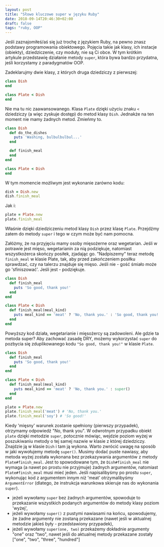 ```yaml
---
layout: post
title: "Słowo kluczowe super w języku Ruby"
date: 2018-09-14T20:46:30+02:00
draft: false
tags: "ruby, OOP"
---
```


Jeśli zaznajomiłeś/aś się już trochę z językiem Ruby, na pewno znasz podstawy programowania obiektowego.
Pojęcia takie jak klasy, ich instacje (obiekty), dziedziczenie, czy moduły, nie są Ci obce. W tym krótkim artykule przedstawię działanie metody `super`, która bywa bardzo przydatna, jeśli korzystamy z paradygmatów OOP.  

Zadeklarujmy dwie klasy, z których druga dziedziczy z pierwszej:

```ruby
class Dish
end

class Plate < Dish
end
```

Nie ma tu nic zaawansowanego. Klasa `Plate` dzięki użyciu znaku `<` dziedziczy (a więc zyskuje dostęp) do metod klasy `Dish`. Jednakże na ten moment nie mamy żadnych metod. Zmieńmy to.

```ruby
class Dish
  def do_the_dishes
    puts 'Washing, bulbulbulbul...'
  end

  def finish_meal
  end
end

class Plate < Dish
end
```  

W tym momencie możliwym jest wykonanie zarówno kodu:
```ruby
dish = Dish.new
dish.finish_meal
```
Jak i:
```ruby
plate = Plate.new
plate.finish_meal
```

Właśnie dzięki dziedziczeniu metod klasy `Dish` przez klasę `Plate`. Przejdźmy zatem do metody `super` i tego w czym może być nam pomocna.  

Załóżmy, że na przyjęciu mamy osoby mięsożerne oraz wegetarian. Jeśli w potrawie jest mięso, wegetarianin za nią podziękuje, natomiast wszystkożerca skończy posiłek, zjadając go. "Nadpiszemy" teraz metodę `finish_meal` w klasie Plate, tak, aby przed zakończeniem posiłku sprawdzać, czy na talerzu znajduje się mięso. Jeśli nie - gość śmiało może go 'sfiniszować'. Jeśli jest - podziękuje.

```ruby
class Dish
  def finish_meal
    puts 'So good, thank you!'
  end
end

class Plate < Dish
  def finish_meal(meal_kind)
    puts meal_kind == 'meat' ? 'No, thank you.' : 'So good, thank you!'
  end
end
```

Powyższy kod działa, wegetarianie i mięsożercy są zadowoleni. Ale gdzie ta metoda super? Aby zachować zasadę DRY, możemy wykorzystać `super` do pozbycia się zduplikowanego kodu `"So good, thank you!"` w klasie `Plate`.

```ruby
class Dish
  def finish_meal
    puts 'So good, thank you!'
  end
end

class Plate < Dish
  def finish_meal(meal_kind)
    puts meal_kind == 'meat' ? 'No, thank you.' : super()
  end
end

plate = Plate.new
plate.finish_meal('meat') # 'No, thank you.'
plate.finish_meal('soy') # 'So good!'
```
Kiedy 'mięsny' warunek zostanie spełniony (pierwszy przypadek), otrzymamy odpowiedź "No, thank you". W odwrotnym przypadku obiekt `plate` dzięki metodzie `super`, potocznie mówiąc, wejdzie poziom wyżej w poszukiwaniu metody o tej samej nazwie w klasie z której dziedziczy. Znajdzie ją w klasie `Dish` i tam ją wykona. Warto zwrócić uwagę na sposób w jaki wywołujemy metodę `super()`. Musimy dodać puste nawiasy, aby metoda wyżej została wykonana bez przekazywania argumentów z metody `Plate#finish_meal`. Jest to spowodowane tym, że `Dish#finish_meal` nie wymaga (a nawet po prostu nie przyjmuje) żadnych argumentów, natomiast `Plate#finish_meal` musi mieć jeden. Jeśli napisalibyśmy po prostu `super`, wykonując kod z argumentem innym niż 'meat' otrzymalibyśmy `ArgumentError` (dlatego, że instrukcja warunkowa skieruje nas do wykonania `super`).  

- jeżeli wywołamy `super` bez żadnych argumentów, spowoduje to przekazanie wszystkich podanych argumentów do metody klasy poziom 'wyżej',
- jeżeli wywołamy `super()` z pustymi nawiasami na końcu, spowodujemy, że żadne argumenty nie zostaną przekazane (nawet jeśli w aktualnej metodzie jakieś były - przedstawiony przypadek),
- jeżeli wywołamy `super(one, two)` przekażemy dokładnie argumenty "one" oraz "two", nawet jeśli do aktualnej metody przekazane zostały ["one", "two", "three", "hundred"]